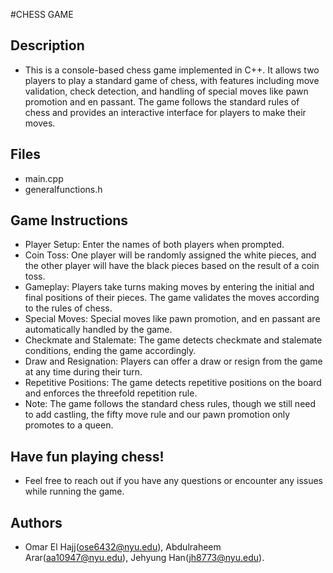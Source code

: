 #CHESS GAME


## Description
*   This is a console-based chess game implemented in C++. It allows two players to play a standard game of chess, with features including move validation, check detection, and handling of special moves like pawn promotion and en passant. The game follows the standard rules of chess and provides an interactive interface for players to make their moves.

## Files
*   main.cpp
*   generalfunctions.h


## Game Instructions

*   Player Setup: Enter the names of both players when prompted.
*   Coin Toss: One player will be randomly assigned the white pieces, and the other player will have the black pieces based on the result of a coin toss.
*   Gameplay: Players take turns making moves by entering the initial and final positions of their pieces. The game validates the moves according to the rules of chess.
*   Special Moves: Special moves like pawn promotion, and en passant are automatically handled by the game.
*   Checkmate and Stalemate: The game detects checkmate and stalemate conditions, ending the game accordingly.
*   Draw and Resignation: Players can offer a draw or resign from the game at any time during their turn.
*   Repetitive Positions: The game detects repetitive positions on the board and enforces the threefold repetition rule.
*   Note: The game follows the standard chess rules, though we still need to add castling, the fifty move rule and our pawn promotion only promotes to a queen.



## Have fun playing chess!

*   Feel free to reach out if you have any questions or encounter any issues while running the game.

## Authors

*   Omar El Hajj(ose6432@nyu.edu), Abdulraheem Arar(aa10947@nyu.edu), Jehyung Han(jh8773@nyu.edu).
